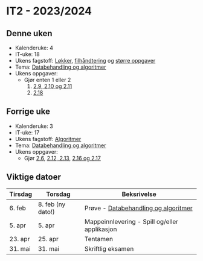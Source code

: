 # IT2 - 2023/2024

## Denne uken

- Kalenderuke: 4
- IT-uke: 18
- Ukens fagstoff: [Løkker](/databehandling-og-algoritmer/lokker-lister-og-ordboker), [filhåndtering](/databehandling-og-algoritmer/filhandtering) og [større oppgaver](/databehandling-og-algoritmer/storre-oppgaver)
- Tema: [Databehandling og algoritmer](/databehandling-og-algoritmer)
- Ukens oppgaver:
  - Gjør enten 1 eller 2
    1. [2.9, 2.10 og 2.11](/databehandling-og-algoritmer/lokker-lister-og-ordboker#oppgaver)
    2. [2.18](/databehandling-og-algoritmer/api#oppgaver)

## Forrige uke

- Kalenderuke: 3
- IT-uke: 17
- Ukens fagstoff: [Algoritmer](/databehandling-og-algoritmer/algoritmer)
- Tema: [Databehandling og algoritmer](/databehandling-og-algoritmer)
- Ukens oppgaver:
  - Gjør [2.6](/databehandling-og-algoritmer/flytdiagram#oppgave-26), [2.12, 2.13](databehandling-og-algoritmer/algoritmer#oppgaver), [2.16 og 2.17](/databehandling-og-algoritmer/filhandtering#oppgave-216)


## Viktige datoer

| Tirsdag | Torsdag           | Beksrivelse                                                             |
| ------- | ----------------- | ----------------------------------------------------------------------- |
| 6. feb  | 8. feb (ny dato!) | Prøve - [Databehandling og algoritmer](/databehandling-og-algoritmer) |
| 5. apr  | 5. apr            | Mappeinnlevering - Spill og/eller applikasjon                           |
| 23. apr | 25. apr           | Tentamen                                                                |
| 31. mai | 31. mai           | Skriftlig eksamen                                                       |
